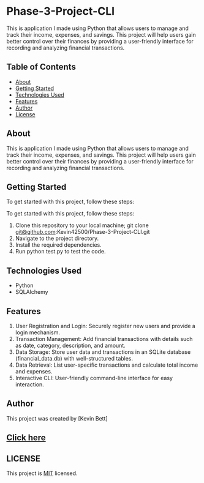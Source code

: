 # Phase-3-Project-CLI
This is application I made using Python that allows users to manage and track their income, expenses, and savings. This project will help users gain better control over their finances by providing a user-friendly interface for recording and analyzing financial transactions.

## Table of Contents

- [About](#about)
- [Getting Started](#getting-started)
- [Technologies Used](#technologies-used)
- [Features](#features)
- [Author](#author)
- [License](#license)

## About

This is application I made using Python that allows users to manage and track their income, expenses, and savings. This project will help users gain better control over their finances by providing a user-friendly interface for recording and analyzing financial transactions.

## Getting Started

To get started with this project, follow these steps:

To get started with this project, follow these steps:

1. Clone this repository to your local machine; git clone git@github.com:Kevin42500/Phase-3-Project-CLI.git
2. Navigate to the project directory.
3. Install the required dependencies.
4. Run python test.py to test the code.

## Technologies Used

- Python
- SQLAlchemy

## Features
1. User Registration and Login: Securely register new users and provide a login mechanism.
2. Transaction Management: Add financial transactions with details such as date, category, description, and amount.
3. Data Storage: Store user data and transactions in an SQLite database (financial_data.db) with well-structured tables.
4. Data Retrieval: List user-specific transactions and calculate total income and expenses.
5. Interactive CLI: User-friendly command-line interface for easy interaction.

## Author

This project was created by [Kevin Bett] 



[Click here](https://github.com/Kevin42500/Phase-3-Project-CLI.git)
---


## LICENSE
This project is [MIT](./LICENSE.md) licensed.